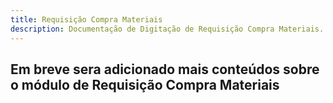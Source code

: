```yaml
---
title: Requisição Compra Materiais
description: Documentação de Digitação de Requisição Compra Materiais.
---
```


## Em breve sera adicionado mais conteúdos sobre o módulo de Requisição Compra Materiais
